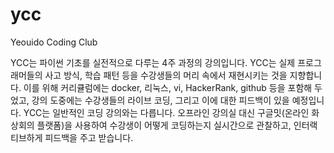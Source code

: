 # ycc
Yeouido Coding Club

YCC는 파이썬 기초를 실전적으로 다루는 4주 과정의 강의입니다. YCC는 실제 프로그래머들의 사고 방식, 학습 패턴 등을 수강생들의 머리 속에서 재현시키는 것을 지향합니다. 이를 위해 커리큘럼에는 docker, 리눅스, vi, HackerRank, github 등을 포함해 두었고, 강의 도중에는 수강생들의 라이브 코딩, 그리고 이에 대한 피드백이 있을 예정입니다. YCC는 일반적인 코딩 강의와는 다릅니다. 오프라인 강의실 대신 구글밋(온라인 화상회의 플랫폼)을 사용하여 수강생이 어떻게 코딩하는지 실시간으로 관찰하고, 인터랙티브하게 피드백을 주고 받습니다.
